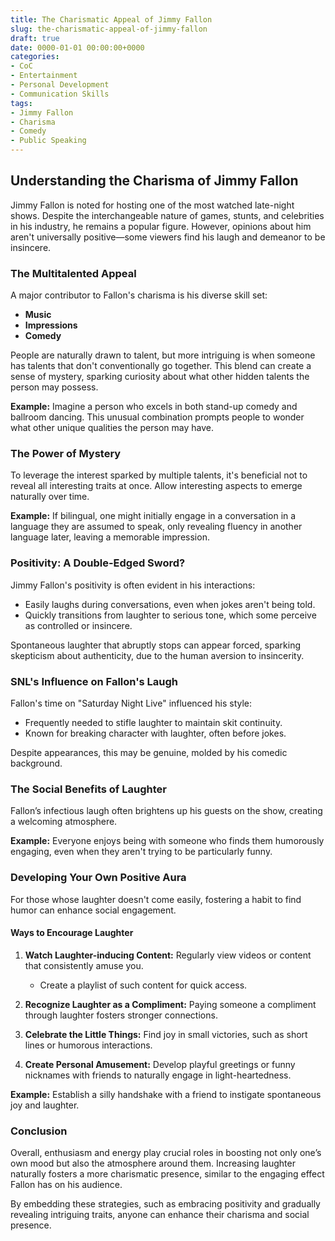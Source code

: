 ```yaml
---
title: The Charismatic Appeal of Jimmy Fallon
slug: the-charismatic-appeal-of-jimmy-fallon
draft: true
date: 0000-01-01 00:00:00+0000
categories:
- CoC
- Entertainment
- Personal Development
- Communication Skills
tags:
- Jimmy Fallon
- Charisma
- Comedy
- Public Speaking
---
```


## Understanding the Charisma of Jimmy Fallon

Jimmy Fallon is noted for hosting one of the most watched late-night shows. Despite the interchangeable nature of games, stunts, and celebrities in his industry, he remains a popular figure. However, opinions about him aren't universally positive—some viewers find his laugh and demeanor to be insincere.

### The Multitalented Appeal

A major contributor to Fallon's charisma is his diverse skill set:

- **Music**
- **Impressions**
- **Comedy**

People are naturally drawn to talent, but more intriguing is when someone has talents that don't conventionally go together. This blend can create a sense of mystery, sparking curiosity about what other hidden talents the person may possess.

**Example:** Imagine a person who excels in both stand-up comedy and ballroom dancing. This unusual combination prompts people to wonder what other unique qualities the person may have.

### The Power of Mystery

To leverage the interest sparked by multiple talents, it's beneficial not to reveal all interesting traits at once. Allow interesting aspects to emerge naturally over time.

**Example:** If bilingual, one might initially engage in a conversation in a language they are assumed to speak, only revealing fluency in another language later, leaving a memorable impression.

### Positivity: A Double-Edged Sword?

Jimmy Fallon's positivity is often evident in his interactions:

- Easily laughs during conversations, even when jokes aren't being told.
- Quickly transitions from laughter to serious tone, which some perceive as controlled or insincere.

Spontaneous laughter that abruptly stops can appear forced, sparking skepticism about authenticity, due to the human aversion to insincerity.

### SNL's Influence on Fallon's Laugh

Fallon's time on "Saturday Night Live" influenced his style:

- Frequently needed to stifle laughter to maintain skit continuity.
- Known for breaking character with laughter, often before jokes.

Despite appearances, this may be genuine, molded by his comedic background.

### The Social Benefits of Laughter

Fallon’s infectious laugh often brightens up his guests on the show, creating a welcoming atmosphere.

**Example:** Everyone enjoys being with someone who finds them humorously engaging, even when they aren't trying to be particularly funny.

### Developing Your Own Positive Aura

For those whose laughter doesn't come easily, fostering a habit to find humor can enhance social engagement.

#### Ways to Encourage Laughter

1. **Watch Laughter-inducing Content:** Regularly view videos or content that consistently amuse you.
   - Create a playlist of such content for quick access.

2. **Recognize Laughter as a Compliment:** Paying someone a compliment through laughter fosters stronger connections.

3. **Celebrate the Little Things:** Find joy in small victories, such as short lines or humorous interactions.

4. **Create Personal Amusement:** Develop playful greetings or funny nicknames with friends to naturally engage in light-heartedness.

**Example:** Establish a silly handshake with a friend to instigate spontaneous joy and laughter.

### Conclusion

Overall, enthusiasm and energy play crucial roles in boosting not only one’s own mood but also the atmosphere around them. Increasing laughter naturally fosters a more charismatic presence, similar to the engaging effect Fallon has on his audience.

By embedding these strategies, such as embracing positivity and gradually revealing intriguing traits, anyone can enhance their charisma and social presence.
